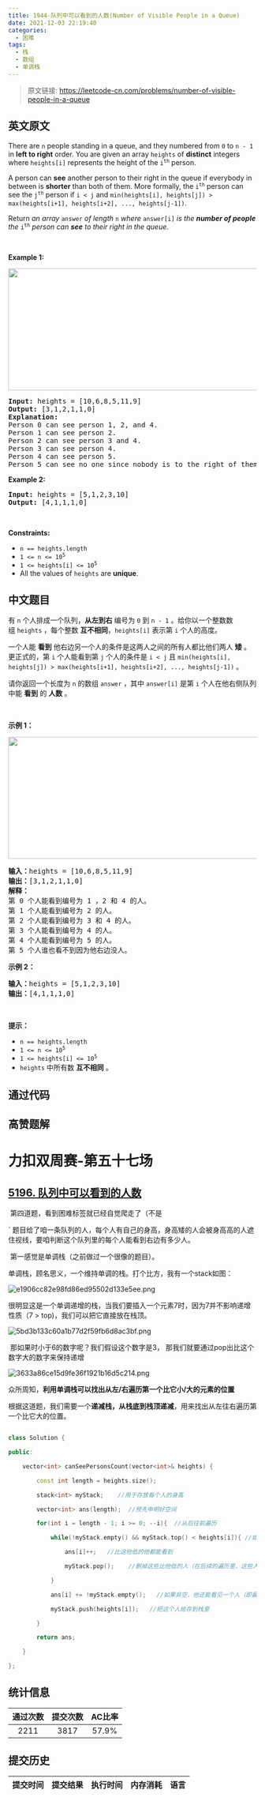 ```yaml
---
title: 1944-队列中可以看到的人数(Number of Visible People in a Queue)
date: 2021-12-03 22:19:40
categories:
  - 困难
tags:
  - 栈
  - 数组
  - 单调栈
---
```


> 原文链接: https://leetcode-cn.com/problems/number-of-visible-people-in-a-queue


## 英文原文
<div><p>There are <code>n</code> people standing in a queue, and they numbered from <code>0</code> to <code>n - 1</code> in <strong>left to right</strong> order. You are given an array <code>heights</code> of <strong>distinct</strong> integers where <code>heights[i]</code> represents the height of the <code>i<sup>th</sup></code> person.</p>

<p>A person can <strong>see</strong> another person to their right in the queue if everybody in between is <strong>shorter</strong> than both of them. More formally, the <code>i<sup>th</sup></code> person can see the <code>j<sup>th</sup></code> person if <code>i &lt; j</code> and <code>min(heights[i], heights[j]) &gt; max(heights[i+1], heights[i+2], ..., heights[j-1])</code>.</p>

<p>Return <em>an array </em><code>answer</code><em> of length </em><code>n</code><em> where </em><code>answer[i]</code><em> is the <strong>number of people</strong> the </em><code>i<sup>th</sup></code><em> person can <strong>see</strong> to their right in the queue</em>.</p>

<p>&nbsp;</p>
<p><strong>Example 1:</strong></p>

<p><img alt="" src="https://assets.leetcode.com/uploads/2021/05/29/queue-plane.jpg" style="width: 600px; height: 247px;" /></p>

<pre>
<strong>Input:</strong> heights = [10,6,8,5,11,9]
<strong>Output:</strong> [3,1,2,1,1,0]
<strong>Explanation:</strong>
Person 0 can see person 1, 2, and 4.
Person 1 can see person 2.
Person 2 can see person 3 and 4.
Person 3 can see person 4.
Person 4 can see person 5.
Person 5 can see no one since nobody is to the right of them.
</pre>

<p><strong>Example 2:</strong></p>

<pre>
<strong>Input:</strong> heights = [5,1,2,3,10]
<strong>Output:</strong> [4,1,1,1,0]
</pre>

<p>&nbsp;</p>
<p><strong>Constraints:</strong></p>

<ul>
	<li><code>n == heights.length</code></li>
	<li><code>1 &lt;= n &lt;= 10<sup>5</sup></code></li>
	<li><code>1 &lt;= heights[i] &lt;= 10<sup>5</sup></code></li>
	<li>All the values of <code>heights</code> are <strong>unique</strong>.</li>
</ul>
</div>

## 中文题目
<div><p>有&nbsp;<code>n</code>&nbsp;个人排成一个队列，<strong>从左到右</strong>&nbsp;编号为&nbsp;<code>0</code>&nbsp;到&nbsp;<code>n - 1</code>&nbsp;。给你以一个整数数组&nbsp;<code>heights</code>&nbsp;，每个整数 <strong>互不相同</strong>，<code>heights[i]</code>&nbsp;表示第&nbsp;<code>i</code>&nbsp;个人的高度。</p>

<p>一个人能 <strong>看到</strong> 他右边另一个人的条件是这两人之间的所有人都比他们两人 <strong>矮</strong>&nbsp;。更正式的，第&nbsp;<code>i</code>&nbsp;个人能看到第&nbsp;<code>j</code>&nbsp;个人的条件是&nbsp;<code>i &lt; j</code>&nbsp;且&nbsp;<code>min(heights[i], heights[j]) &gt; max(heights[i+1], heights[i+2], ..., heights[j-1])</code>&nbsp;。</p>

<p>请你返回一个长度为 <code>n</code>&nbsp;的数组<em>&nbsp;</em><code>answer</code><em>&nbsp;</em>，其中<em>&nbsp;</em><code>answer[i]</code><em>&nbsp;</em>是第&nbsp;<code>i</code>&nbsp;个人在他右侧队列中能&nbsp;<strong>看到</strong>&nbsp;的&nbsp;<strong>人数</strong>&nbsp;。</p>

<p>&nbsp;</p>

<p><strong>示例 1：</strong></p>

<p><img alt="" src="https://assets.leetcode.com/uploads/2021/05/29/queue-plane.jpg" style="width: 600px; height: 247px;" /></p>

<pre>
<b>输入：</b>heights = [10,6,8,5,11,9]
<b>输出：</b>[3,1,2,1,1,0]
<strong>解释：</strong>
第 0 个人能看到编号为 1 ，2 和 4 的人。
第 1 个人能看到编号为 2 的人。
第 2 个人能看到编号为 3 和 4 的人。
第 3 个人能看到编号为 4 的人。
第 4 个人能看到编号为 5 的人。
第 5 个人谁也看不到因为他右边没人。
</pre>

<p><strong>示例 2：</strong></p>

<pre>
<b>输入：</b>heights = [5,1,2,3,10]
<b>输出：</b>[4,1,1,1,0]
</pre>

<p>&nbsp;</p>

<p><strong>提示：</strong></p>

<ul>
	<li><code>n == heights.length</code></li>
	<li><code>1 &lt;= n &lt;= 10<sup>5</sup></code></li>
	<li><code>1 &lt;= heights[i] &lt;= 10<sup>5</sup></code></li>
	<li><code>heights</code>&nbsp;中所有数 <strong>互不相同</strong>&nbsp;。</li>
</ul>
</div>

## 通过代码
<RecoDemo>
</RecoDemo>


## 高赞题解
# 力扣双周赛-第五十七场

## [5196. 队列中可以看到的人数](https://leetcode-cn.com/problems/number-of-visible-people-in-a-queue/)

​		第四道题，看到困难标签就已经自觉爬走了（不是

`	题目给了咱一条队列的人，每个人有自己的身高，身高矮的人会被身高高的人遮住视线，要咱判断这个队列里的每个人能看到右边有多少人。

​		第一感觉是单调栈（之前做过一个很像的题目）。

​		单调栈，顾名思义，一个维持单调的栈。打个比方，我有一个stack如图：

![e1906cc82e98fd86ed95502d133e5ee.png](../images/number-of-visible-people-in-a-queue-0.png)


​	很明显这是一个单调递增的栈，当我们要插入一个元素7时，因为7并不影响递增性质（7 > top)，我们可以把它直接放在栈顶。

![5bd3b133c60a1b77d2f59fb6d8ac3bf.png](../images/number-of-visible-people-in-a-queue-1.png)

​	那如果时小于6的数字呢？我们假设这个数字是3， 那我们就要通过pop出比这个数字大的数字来保持递增


![3633a86ce15d9fe36f1921b16d5c214.png](../images/number-of-visible-people-in-a-queue-2.png)



​     	 众所周知，**利用单调栈可以找出从左/右遍历第一个比它小/大的元素的位置** 

​		根据这道题，我们需要一个**递减栈，从栈底到栈顶递减**，用来找出从左往右遍历第一个比它大的位置。



````c++
class Solution {
public:
    vector<int> canSeePersonsCount(vector<int>& heights) {
        const int length = heights.size();
        stack<int> myStack;    //用于存放每个人的身高
        vector<int> ans(length);  //预先申明好空间
        for(int i = length - 1; i >= 0; --i){  //从后往前遍历
            while(!myStack.empty() && myStack.top() < heights[i]){ //如果没有遇到比他高的人
                ans[i]++;   //比这他低的他都能看到
                myStack.pop();    //删掉这些比他低的人（在后续的遍历里，这些人会被这个人遮住）
            }
            ans[i] += !myStack.empty();   //如果非空，他还能看见一个人（即最后一个把别人遮住的人）
            myStack.push(heights[i]);   //把这个人给存到栈里
        }
        return ans;
    }
};
````



## 统计信息
| 通过次数 | 提交次数 | AC比率 |
| :------: | :------: | :------: |
|    2211    |    3817    |   57.9%   |

## 提交历史
| 提交时间 | 提交结果 | 执行时间 |  内存消耗  | 语言 |
| :------: | :------: | :------: | :--------: | :--------: |
